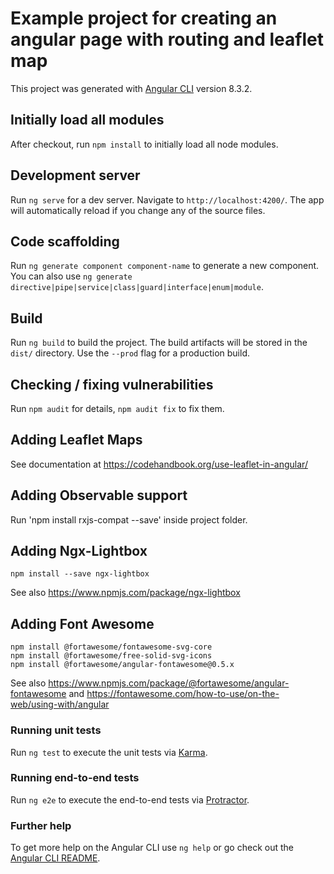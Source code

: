 # Example project for creating an angular page with routing and leaflet map

This project was generated with [Angular CLI](https://github.com/angular/angular-cli) version 8.3.2.

## Initially load all modules

After checkout, run `npm install` to initially load all node modules.

## Development server

Run `ng serve` for a dev server. Navigate to `http://localhost:4200/`. The app will automatically reload if you change any of the source files.

## Code scaffolding

Run `ng generate component component-name` to generate a new component. You can also use `ng generate directive|pipe|service|class|guard|interface|enum|module`.

## Build

Run `ng build` to build the project. The build artifacts will be stored in the `dist/` directory. Use the `--prod` flag for a production build.

## Checking / fixing vulnerabilities
Run `npm audit` for details, `npm audit fix` to fix them.

## Adding Leaflet Maps

See documentation at https://codehandbook.org/use-leaflet-in-angular/

## Adding Observable support

Run 'npm install rxjs-compat --save' inside project folder.

## Adding Ngx-Lightbox

```
npm install --save ngx-lightbox
```
See also https://www.npmjs.com/package/ngx-lightbox

## Adding Font Awesome
```
npm install @fortawesome/fontawesome-svg-core
npm install @fortawesome/free-solid-svg-icons
npm install @fortawesome/angular-fontawesome@0.5.x
```
See also https://www.npmjs.com/package/@fortawesome/angular-fontawesome and https://fontawesome.com/how-to-use/on-the-web/using-with/angular

### Running unit tests

Run `ng test` to execute the unit tests via [Karma](https://karma-runner.github.io).

### Running end-to-end tests

Run `ng e2e` to execute the end-to-end tests via [Protractor](http://www.protractortest.org/).

### Further help

To get more help on the Angular CLI use `ng help` or go check out the [Angular CLI README](https://github.com/angular/angular-cli/blob/master/README.md).